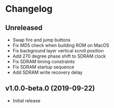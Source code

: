 # Changelog

## Unreleased

* Swap fire and jump buttons
* Fix MD5 check when building ROM on MacOS
* Fix background layer vertical scroll position
* Add 270 degree phase shift to SDRAM clock
* Fix SDRAM timing constraints
* Fix SDRAM startup sequence
* Add SDRAM write recovery delay

## v1.0.0-beta.0 (2019-09-22)

* Initial release
